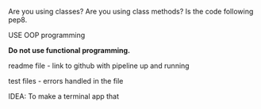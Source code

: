 Are you using classes?
Are you using class methods? 
Is the code following pep8.

USE OOP programming 


**Do not use functional programming.**

readme file - link to github with pipeline up and running

test files - errors handled in the file 

IDEA: 
To make a terminal app that 

